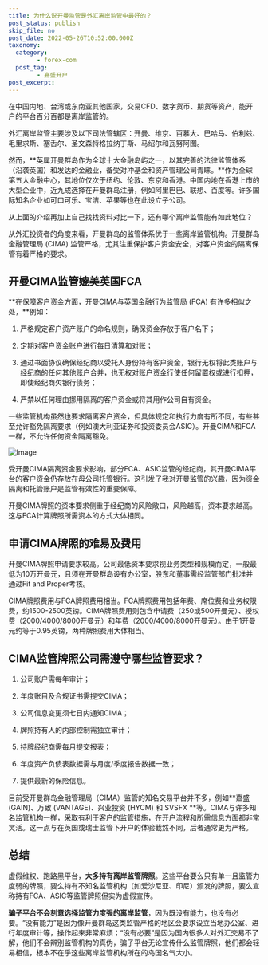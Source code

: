 ```yaml
---
title: 为什么说开曼监管是外汇离岸监管中最好的？
post_status: publish
skip_file: no
post_date: 2022-05-26T10:52:00.000Z
taxonomy:
  category:
        - forex-com
  post_tag:
        - 嘉盛开户
post_excerpt: 
---
```

在中国内地、台湾或东南亚其他国家，交易CFD、数字货币、期货等资产，能开户的平台百分百都是离岸监管的。

外汇离岸监管主要涉及以下司法管辖区：开曼、维京、百慕大、巴哈马、伯利兹、毛里求斯、塞舌尔、圣文森特格拉纳丁斯、马绍尔和瓦努阿图。

然而，**英属开曼群岛作为全球十大金融岛屿之一，以其完善的法律监管体系（沿袭英国）和发达的金融业，备受对冲基金和资产管理公司青睐。**作为全球第五大金融中心，其地位仅次于纽约、伦敦、东京和香港。中国内地在香港上市的大型企业中，近九成选择在开曼群岛注册，例如阿里巴巴、联想、百度等。许多国际知名企业如可口可乐、宝洁、苹果等也在此设立子公司。

从上面的介绍再加上自己找找资料对比一下，还有哪个离岸监管能有如此地位？

从外汇投资者的角度来看，开曼群岛的监管体系优于一些离岸监管机构。开曼群岛金融管理局 (CIMA) 监管严格，尤其注重保护客户资金安全，对客户资金的隔离保管有着严格的要求。

## 开曼CIMA监管媲美英国FCA

**在保障客户资金方面，开曼CIMA与英国金融行为监管局 (FCA) 有许多相似之处，**例如：

1. 严格规定客户资产账户的命名规则，确保资金存放于客户名下；

1. 定期对客户资金账户进行每日清算和对账；

1. 通过书面协议确保经纪商以受托人身份持有客户资金，银行无权将此类账户与经纪商的任何其他账户合并，也无权对账户资金行使任何留置权或进行扣押，即使经纪商欠银行债务；

1. 严禁以任何理由挪用隔离的客户资金或将其用作公司自有资金。

一些监管机构虽然也要求隔离客户资金，但具体规定和执行力度有所不同，有些甚至允许豁免隔离要求（例如澳大利亚证券和投资委员会ASIC）。开曼CIMA和FCA一样，不允许任何资金隔离豁免。

![Image](https://prod-files-secure.s3.us-west-2.amazonaws.com/39ed1227-6d7d-4570-be36-9ccd4a2c4241/bd849744-3fcb-4a37-8312-357962c8f065/image.png?X-Amz-Algorithm=AWS4-HMAC-SHA256&X-Amz-Content-Sha256=UNSIGNED-PAYLOAD&X-Amz-Credential=ASIAZI2LB466SL43XWIF%2F20251015%2Fus-west-2%2Fs3%2Faws4_request&X-Amz-Date=20251015T161323Z&X-Amz-Expires=3600&X-Amz-Security-Token=IQoJb3JpZ2luX2VjEND%2F%2F%2F%2F%2F%2F%2F%2F%2F%2FwEaCXVzLXdlc3QtMiJGMEQCIH%2FnnjAUeaBjAALrzp8Ah7ccTX6YDq6QULxxXILxr3QXAiAT6FbqAeFHG0zrlXpiaBG0A%2FGfB6sq8n7S%2FXOI3Fw8hir%2FAwh5EAAaDDYzNzQyMzE4MzgwNSIMNk2jrnadlTx%2BESIsKtwDgiySvy4S1b6DnrFN9AI9nz%2FvbRUDqdfhDQ4H2iWP6w8kU7MJjzBzVi9zLb1D%2Fb3KhkGRHINrY8bIOwbMzfoIyG%2BZc5T1%2Bf5MSkV6az5xzrHaddDEVJ70GcXm4fFa77ZVwoUSxnZsfS%2B4IZEx8VHbhBsHZds6jEFNvCacsE7kcXv45YAQ3%2BvHAolflp33fG%2B2X8K2V92bnFyzJYmgBUI5MuOxVpuvmEIabsOjr2KnqUl7Q8R0CSS7Iby9bXoqOXPboGpM1nCelLLP38xF58YWFeVC633g5ZYXftYoe654w43monBVDOzbnlNdPxfW1F4nqeugNxoZBMGIo2smS%2FH26JmMpyS7WMXEThF6H2wFlV5UT4d43oErocxLyGzfpQ%2FXrDcp8QIgCsQ0jZYMXZ3OkXVQv1cSTjMu%2FvsZ40QN74vGlZUVL08fhPhL2eRmbrY5TPXCG%2FyZurzaaDckIVGOui8FlErZAuZMRdWjXcIKXxfFftzFuspoYNoysVPnDYCtlDXd6j14FAQx25dZ1tpKmIaq%2B%2B1Iql%2BI5F7lXRggSOB8qeUXm7INjb%2Bik%2FFRUptdcaOVuycJi%2F2ztsxUCMMvk6tNSTgP0VZZF4na3gHR1DmpyWeN%2BFjtihyT%2F50wtIS%2FxwY6pgFVQzApn6sECkeuoEzc1%2FaW9lEQThsW%2B3Y5yKBz2ZMf6aDSVC53seKCODDt79zygNmdNO6W2abgV6j2y93RZggS801gtE30BdzHC30IstLhc4Xp1gPHlaxvcCnr78T32enuwL99Ci77IRtuParz30IXGdHAUxp5r7kKlPQyaOCpOqNJK9Aftfuv8joZQz5LzDm7W7Ol%2FRzu9ceVEOy6SD%2B%2FV%2FuqS56U&X-Amz-Signature=7f330fef7b4ce007f8c14cc44c462b71bddb6992cdcf3144aeeea531383896c3&X-Amz-SignedHeaders=host&x-amz-checksum-mode=ENABLED&x-id=GetObject)

受开曼CIMA隔离资金要求影响，部分FCA、ASIC监管的经纪商，其开曼CIMA平台的客户资金仍存放在母公司托管银行。这引发了我对开曼监管的兴趣，因为资金隔离和托管账户是监管有效性的重要保障。

开曼CIMA牌照的资本要求侧重于经纪商的风险敞口，风险越高，资本要求越高。这与FCA计算牌照所需资本的方式大体相同。

## **申请CIMA牌照的难易及费用**

开曼CIMA牌照申请要求较高。公司最低资本要求视业务类型和规模而定，一般最低为10万开曼元，且须在开曼群岛设有办公室，股东和董事需经监管部门批准并通过Fit and Proper考核。

CIMA牌照费用与FCA牌照费用相当。FCA牌照费用包括年费、席位费和业务权限费，约1500-2500英镑。CIMA牌照费用则包含申请费（250或500开曼元）、授权费（2000/4000/8000开曼元）和年费（2000/4000/8000开曼元）。由于1开曼元约等于0.95英镑，两种牌照费用大体相当。

## CIMA监管牌照公司需遵守哪些监管要求？

1. 公司账户需每年审计；

1. 年度账目及合规证书需提交CIMA；

1. 公司信息变更须七日内通知CIMA；

1. 牌照持有人的内部控制需独立审计；

1. 持牌经纪商需每月提交报表；

1. 年度资产负债表数据需与月度/季度报告数据一致；

1. 提供最新的保险信息。

目前受开曼群岛金融管理局（CIMA）监管的知名交易平台并不多，例如**嘉盛 (GAIN)、万致 (VANTAGE)、兴业投资 (HYCM) 和 SVSFX **等。CIMA与许多知名监管机构一样，采取有利于客户的监管措施，在开户流程和所需信息方面都非常灵活。这一点与在英国或瑞士监管下开户的体验截然不同，后者通常更为严格。

## 总结

虚假维权、跑路黑平台，**大多持有离岸监管牌照**。这些平台要么只有单一且监管力度弱的牌照，要么持有不知名监管机构（如爱沙尼亚、印尼）颁发的牌照，要么宣称持有FCA、ASIC等监管牌照但实为虚假宣传。

**骗子平台不会刻意选择监管力度强的离岸监管**，因为既没有能力，也没有必要。“没有能力”是因为像开曼群岛这类监管严格的地区会要求设立当地办公室、进行年度审计等，操作起来非常麻烦；“没有必要”是因为国内很多人对外汇交易不了解，他们不会辨别监管机构的真伪，骗子平台无论宣传什么监管牌照，他们都会轻易相信，根本不在乎这些离岸监管机构所在的岛国名气大小。